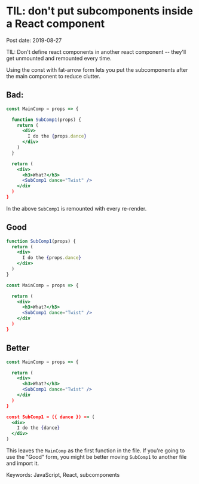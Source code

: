 # TIL: don't put subcomponents inside a React component

Post date: 2019-08-27

TIL: Don't define react components in another react component -- they'll get unmounted and remounted every time.

Using the const with fat-arrow form lets you put the subcomponents after the main component to reduce clutter.

## Bad:

```jsx
const MainComp = props => {

  function SubComp1(props) {
    return (
      <div>
        I do the {props.dance}
      </div>
    )
  }

  return (
    <div>
      <h3>What?</h3>
      <SubComp1 dance="Twist" />
    </div
  )
}
```

In the above `SubComp1` is remounted with every re-render.

## Good

```jsx
function SubComp1(props) {
  return (
    <div>
      I do the {props.dance}
    </div>
  )
}

const MainComp = props => {

  return (
    <div>
      <h3>What?</h3>
      <SubComp1 dance="Twist" />
    </div
  )
}
```

## Better

```jsx
const MainComp = props => {

  return (
    <div>
      <h3>What?</h3>
      <SubComp1 dance="Twist" />
    </div
  )
}

const SubComp1 = ({ dance }) => (
  <div>
    I do the {dance}
  </div>
)
```

This leaves the `MainComp` as the first function in the file. If you're going to use the "Good" form, you might be better moving `SubComp1` to another file and import it.

Keywords: JavaScript, React, subcomponents

